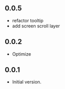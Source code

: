 ## 0.0.5

- refactor tooltip
- add screen scroll layer

## 0.0.2

- Optimize

## 0.0.1

- Initial version.
